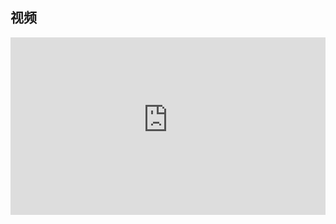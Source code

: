 ## 视频

<div style = "position: relative; width: 100%; height: 0; padding-bottom: 56.25%;">
    <iframe style = "position: absolute; top: 0; left: 0; width: 100%;height: 100%;" frameborder="0" allowFullScreen="true" src="https://wiki-58c2.obs.myhuaweicloud.com:443/DP1.mp4?AccessKeyId=ELA8MJ5R84QLXCTFQQ1R&Expires=1686755724&Signature=A9NzMRbd97xURJLlG1z6avmmf48%3D"></iframe>
</div>
